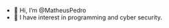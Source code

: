 - 👋 Hi, I’m @MatheusPedro
- 👀 I have interest in programming and cyber security.
<!---- 🌱 I’m currently learning ...
- 💞️ I’m looking to collaborate on ...
- 📫 How to reach me ...


MatheussPedro/MatheussPedro is a ✨ special ✨ repository because its `README.md` (this file) appears on your GitHub profile.
You can click the Preview link to take a look at your changes.
--->
